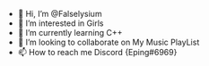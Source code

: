 - 👋 Hi, I’m @Falselysium
- 👀 I’m interested in Girls
- 🌱 I’m currently learning C++
- 💞️ I’m looking to collaborate on My Music PlayList
- 📫 How to reach me Discord {Eping#6969}

<!---
Falselysium/Falselysium is a ✨ special ✨ repository because its `README.md` (this file) appears on your GitHub profile.
You can click the Preview link to take a look at your changes.
--->
